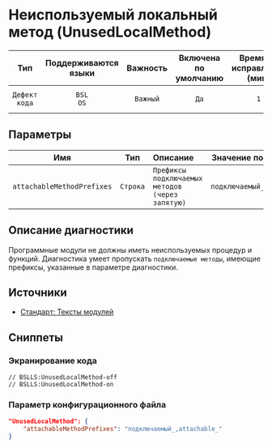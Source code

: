 # Неиспользуемый локальный метод (UnusedLocalMethod)

 Тип | Поддерживаются<br>языки | Важность | Включена<br>по умолчанию | Время на<br>исправление (мин) | Тэги 
 :-: | :-: | :-: | :-: | :-: | :-: 
 `Дефект кода` | `BSL`<br>`OS` | `Важный` | `Да` | `1` | `standard`<br>`suspicious`<br>`unused` 

## Параметры 

 Имя | Тип | Описание | Значение по умолчанию 
 :-: | :-: | :-- | :-: 
 `attachableMethodPrefixes` | `Строка` | ```Префиксы подключаемых методов (через запятую)``` | ```подключаемый_,attachable_``` 

<!-- Блоки выше заполняются автоматически, не трогать -->
## Описание диагностики

Программные модули не должны иметь неиспользуемых процедур и функций. Диагностика умеет пропускать `подключаемые методы`, имеющие префиксы, указанные в параметре диагностики. 

## Источники

* [Стандарт: Тексты модулей](https://its.1c.ru/db/v8std#content:456:hdoc)

## Сниппеты

<!-- Блоки ниже заполняются автоматически, не трогать -->
### Экранирование кода

```bsl
// BSLLS:UnusedLocalMethod-off
// BSLLS:UnusedLocalMethod-on
```

### Параметр конфигурационного файла

```json
"UnusedLocalMethod": {
    "attachableMethodPrefixes": "подключаемый_,attachable_"
}
```
